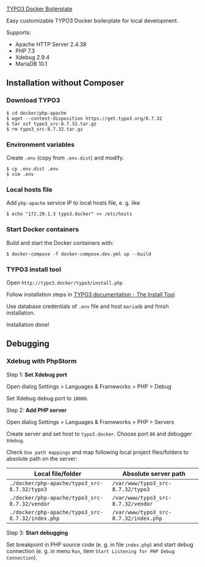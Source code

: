 [TYPO3 Docker Boilerplate](https://github.com/cysense-hq/docker-typo3)

Easy customizable TYPO3 Docker boilerplate for local development.

Supports:

* Apache HTTP Server 2.4.38
* PHP 7.3
* Xdebug 2.9.4
* MariaDB 10.1

## Installation without Composer

### Download TYPO3

```shell script
$ cd docker/php-apache
$ wget --content-disposition https://get.typo3.org/8.7.32
$ tar xzf typo3_src-8.7.32.tar.gz
$ rm typo3_src-8.7.32.tar.gz
```

### Environment variables

Create `.env` (copy from `.env.dist`) and modify.

```shell script
$ cp .env.dist .env
$ vim .env
```

### Local hosts file

Add `php-apache` service IP to local hosts file, e. g. like

```shell script
$ echo "172.20.1.3 typo3.docker" >> /etc/hosts
```

### Start Docker containers

Build and start the Docker containers with:

```shell script
$ docker-compose -f docker-compose.dev.yml up --build
```

### TYPO3 install tool

Open `http://typo3.docker/typo3/install.php`

Follow installation steps in [TYPO3 documentation - The Install Tool](https://docs.typo3.org/m/typo3/guide-installation/master/en-us/QuickInstall/TheInstallTool/Index.html)

Use database credentials of `.env` file and host `mariadb` and finish installation.

Installation done!

## Debugging

### Xdebug with PhpStorm

Step 1: __Set Xdebug port__

Open dialog Settings > Languages & Frameworks > PHP > Debug

Set Xdebug debug port to `10000`.

Step 2: __Add PHP server__

Open dialog Settings > Languages & Frameworks > PHP > Servers

Create server and set host to `typo3.docker`. Choose port `80` and debugger `Xdebug`.

Check `Use path mappings` and map following local project files/folders to absolute path on the server:

| Local file/folder | Absolute server path |
| --- | --- |
| `./docker/php-apache/typo3_src-8.7.32/typo3` | `/var/www/typo3_src-8.7.32/typo3` |
| `./docker/php-apache/typo3_src-8.7.32/vendor` | `/var/www/typo3_src-8.7.32/vendor` |
| `./docker/php-apache/typo3_src-8.7.32/index.php` | `/var/www/typo3_src-8.7.32/index.php` |

Step 3: __Start debugging__

Set breakpoint in PHP source code (e. g. in file `index.php`) and start debug connection (e. g. in menu `Run`, item `Start Listening for PHP Debug Connection`).

